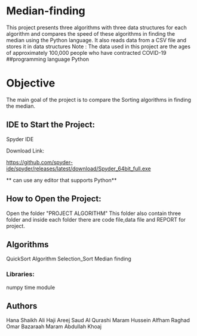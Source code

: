 # Median-finding
This project presents three algorithms with three data structures for each algorithm and compares the speed of these algorithms in finding the median using the Python language. It also reads data from a CSV file and stores it in data structures
Note : The data used in this project are the ages of approximately 100,000 people who have contracted COVID-19
##programming language
Python

# Objective
The main goal of the project is to compare the Sorting algorithms in finding the median.

## IDE to Start the Project:
Spyder IDE

Download Link:

https://github.com/spyder-ide/spyder/releases/latest/download/Spyder_64bit_full.exe

** can use any editor that supports Python**

## How to Open the Project:
Open the folder "PROJECT ALGORITHM"
This folder also contain three folder and inside each folder there are code file,data file and REPORT for project.
## Algorithms
QuickSort Algorithm
Selection_Sort
Median finding

### Libraries:
numpy
time module 

## Authors
Hana Shaikh Ali Haji
Areej Saud Al Qurashi
Maram Hussein Alfham
Raghad Omar Bazaraah
Maram Abdullah Khoaj
